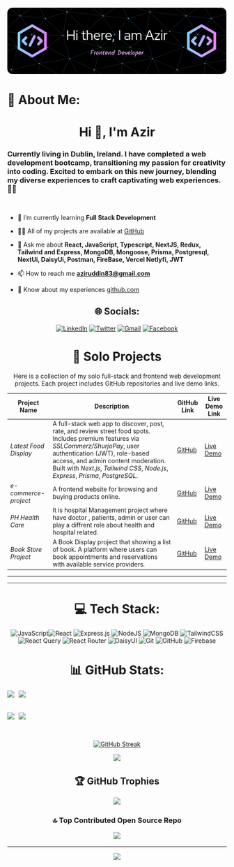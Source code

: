 <div align="center">

![Header](./github-header-image.png)

</div>

# 💫 About Me:

<h1 align="center">Hi 👋, I'm Azir</h1>
<h3 align="left">Currently living in Dublin, Ireland. I have completed a web development bootcamp, transitioning my passion for creativity into coding. Excited to embark on this new journey, blending my diverse experiences to craft captivating web experiences. 🌟🚀</h3>
<br/>

- 🌱 I’m currently learning **Full Stack Development**

- 👨‍💻 All of my projects are available at [GitHub](github.com/azir9200)

- 💬 Ask me about **React, JavaScript, Typescript, NextJS, Redux,  Tailwind and Express, MongoDB, Mongoose, Prisma, Postgresql, NextUi, DaisyUi, Postman, FireBase, Vercel Netlyfi, JWT**

- 📫 How to reach me **aziruddin83@gmail.com**

- 📄 Know about my experiences [github.com](github.com)

<div align="center">

## 🌐 Socials:

<div align="center">

[![LinkedIn](https://img.shields.io/badge/linkedin-%230077B5.svg?style=for-the-badge&logo=linkedin&logoColor=white)](https://www.linkedin.com/in/azir9200) [![Twitter](https://img.shields.io/badge/Twitter-%231DA1F2.svg?style=for-the-badge&logo=Twitter&logoColor=white)](https://twitter.com/azir9200) [![Gmail](https://img.shields.io/badge/Gmail-D14836?style=for-the-badge&logo=gmail&logoColor=white)](mailto:azir9200@gmail.com) [![Facebook](https://img.shields.io/badge/Facebook-%231877F2.svg?style=for-the-badge&logo=Facebook&logoColor=white)](https://www.facebook.com/azirzaif)

</div>



# 💼 Solo Projects

Here is a collection of my solo full-stack and frontend web development projects. Each project includes GitHub repositories and live demo links.

| Project Name                 | Description                                                                                                                                     | GitHub Link                                                                                  | Live Demo Link                                             |
|-----------------------------|-------------------------------------------------------------------------------------------------------------------------------------------------|-----------------------------------------------------------------------------------------------|------------------------------------------------------------|
| *Latest Food Display*     | A full-stack web app to discover, post, rate, and review street food spots. Includes premium features via *SSLCommerz/ShurjoPay*, user authentication (JWT), role-based access, and admin content moderation. Built with *Next.js*, *Tailwind CSS*, *Node.js*, *Express*, *Prisma*, *PostgreSQL*. | [GitHub](https://github.com/azir9200/latest_food_display)                                 | [Live Demo](https://latest-food-display.vercel.app)                 |
| *e-commerce-project*             | A frontend website for browsing and buying products online.       | [GitHub](https://github.com/azir9200/imagine-redux-story)                                           | [Live Demo](https://imagine-redux-story.vercel.app) |
| *PH Health Care*   |   It is hospital Management project where have doctor , patients, admin  or user can play a diffrent role about health and hospital related.                  | [GitHub](https://github.com/azir9200/ph_healthcare_frontend-)          | [Live Demo](https://ph-healthcare-frontend-two.vercel.app)         |
| *Book Store Project*           | A Book Display project that showing a list of book. A platform where users can book appointments and reservations with available service providers.               | [GitHub](https://github.com/azir9200/explore-nextjs-nextui)                                 | [Live Demo](https://car-refresh-service.vercel.app/)                   |


---
---

# 💻 Tech Stack:

<div align="center">

![JavaScript](https://img.shields.io/badge/javascript-%23323330.svg?style=for-the-badge&logo=javascript&logoColor=%23F7DF1E)![React](https://img.shields.io/badge/react-%2320232a.svg?style=for-the-badge&logo=react&logoColor=%2361DAFB) ![Express.js](https://img.shields.io/badge/express.js-%23404d59.svg?style=for-the-badge&logo=express&logoColor=%2361DAFB) ![NodeJS](https://img.shields.io/badge/node.js-6DA55F?style=for-the-badge&logo=node.js&logoColor=white) ![MongoDB](https://img.shields.io/badge/MongoDB-%234ea94b.svg?style=for-the-badge&logo=mongodb&logoColor=white) ![TailwindCSS](https://img.shields.io/badge/tailwindcss-%2338B2AC.svg?style=for-the-badge&logo=tailwind-css&logoColor=white) ![React Query](https://img.shields.io/badge/-React%20Query-FF4154?style=for-the-badge&logo=react%20query&logoColor=white) ![React Router](https://img.shields.io/badge/React_Router-CA4245?style=for-the-badge&logo=react-router&logoColor=white) ![DaisyUI](https://img.shields.io/badge/daisyui-5A0EF8?style=for-the-badge&logo=daisyui&logoColor=white) ![Git](https://img.shields.io/badge/git-%23F05033.svg?style=for-the-badge&logo=git&logoColor=white) ![GitHub](https://img.shields.io/badge/github-%23121011.svg?style=for-the-badge&logo=github&logoColor=white) ![Firebase](https://img.shields.io/badge/firebase-%23039BE5.svg?style=for-the-badge&logo=firebase)

</div>

# 📊 GitHub Stats:

<div style="display: flex; flex-direction: row;">
    <img src="http://github-profile-summary-cards.vercel.app/api/cards/stats?username=azir9200&theme=vision_friendly_dark" style="margin-right: 10px;">
    <img src="http://github-profile-summary-cards.vercel.app/api/cards/productive-time?username=azir9200&theme=vision_friendly_dark&utcOffset=8">
</div>

<br/>
<br/>

<div style="display: flex; flex-direction: row;">
    <img src="http://github-profile-summary-cards.vercel.app/api/cards/repos-per-language?username=azir9200&theme=vision_friendly_dark" style="margin-right: 10px;">
    <img src="http://github-profile-summary-cards.vercel.app/api/cards/most-commit-language?username=azir9200&theme=vision_friendly_dark">
</div>

<br/>
<br/>

[![GitHub Streak](https://github-readme-streak-stats.herokuapp.com?user=azir9200&theme=highcontrast&border_radius=10)](https://git.io/streak-stats)

![](http://github-profile-summary-cards.vercel.app/api/cards/profile-details?username=azir9200&theme=vision_friendly_dark)

## 🏆 GitHub Trophies

![](https://github-profile-trophy.vercel.app/?username=azir9200&theme=radical&no-frame=false&no-bg=true&margin-w=4)

### 🔝 Top Contributed Open Source Repo

![](https://github-contributor-stats.vercel.app/api?username=azir9200&limit=5&theme=dark&combine_all_yearly_contributions=true)

---

[![](https://visitcount.itsvg.in/api?id=azir9200&icon=4&color=4)](https://visitcount.itsvg.in)

</div>

